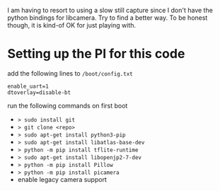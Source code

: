 I am having to resort to using a slow still capture since I don't have the python bindings for libcamera.  Try to find a better way.  To be honest though, it is kind-of OK for just playing with.

# Setting up the PI for this code

add the following lines to `/boot/config.txt`

~~~~~
enable_uart=1
dtoverlay=disable-bt
~~~~~

run the following commands on first boot
  * `> sudo install git`
  * `> git clone <repo>`
  * `> sudo apt-get install python3-pip`
  * `> sudo apt-get install libatlas-base-dev`
  * `> python -m pip install tflite-runtime`
  * `> sudo apt-get install libopenjp2-7-dev`
  * `> python -m pip install Pillow`
  * `> python -m pip install picamera`
  * enable legacy camera support
